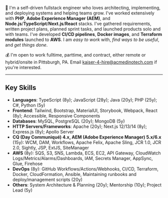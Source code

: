 👋 I'm a self-driven fullstack engineer who loves architecting, implementing, and deploying systems and helping teams grow. I've worked extensively with **PHP**, **Adobe Experience Manager (AEM)**, and **Node.js**/**TypeScript**/**Next.js**/**React** stacks. I've gathered requirements, written project plans, planned sprint tasks, and launched products solo and with teams. I've developed **CI/CD pipelines**, **Docker images**, and **Terraform modules** launched to **AWS**. I am *easy to work* with, *find ways to be useful*, and *get things done*.

💰 I'm open to work fulltime, parttime, and contract, either remote or hybrid/onsite in Pittsburgh, PA. Email kaiser-4-hire@acmedinotech.com if you're interested.

---

## Key Skills

- **Languages**: TypeScript (8y); JavaScript (28y); Java (20y); PHP (25y); C#, Python (5y)
- **Frontend**: Tailwind, Bootstrap, MaterialUI, Storybook, Webpack, React (8y); Accessible, Responsive Components
- **Databases**: MySQL, PostgreSQL (20y); MongoDB (5y)
- **HTTP Servers/Frameworks**: Apache (20y); Next.js 12/13/14 (8y); Express.js (8y); Apollo Server
- **CQ (Day Communiqué) 4.x, AEM (Adobe Experience Manager) 5.x/6.x** (15y): WCM, DAM, Workflows, Apache Felix, Apache Sling, JCR 1.0, JCR 2.0, Sightly, JSP, ExtJS, SiteManager
- **AWS** (8y): SQS, S3, SNS, Lambda, ECS, EC2, API Gateway, CloudWatch Logs/Metrics/Alarms/Dashboards, IAM, Secrets Manager, AppSync, Glue, Firehose
- **DevOps** (8y): GitHub Workflows/Actions/Webhooks, CI/CD, Terraform, Docker, CloudFormation, Ansible, Maintaining runbooks and deploy/management scripts (20y)
- **Others**: System Architecture & Planning (20y); Mentorship (10y); Project Lead (5y)


<!--
**kaisershahid/kaisershahid** is a ✨ _special_ ✨ repository because its `README.md` (this file) appears on your GitHub profile.

Here are some ideas to get you started:

- 🔭 I’m currently working on ...
- 🌱 I’m currently learning ...
- 👯 I’m looking to collaborate on ...
- 🤔 I’m looking for help with ...
- 💬 Ask me about ...
- 📫 How to reach me: ...
- 😄 Pronouns: ...
- ⚡ Fun fact: ...
-->
